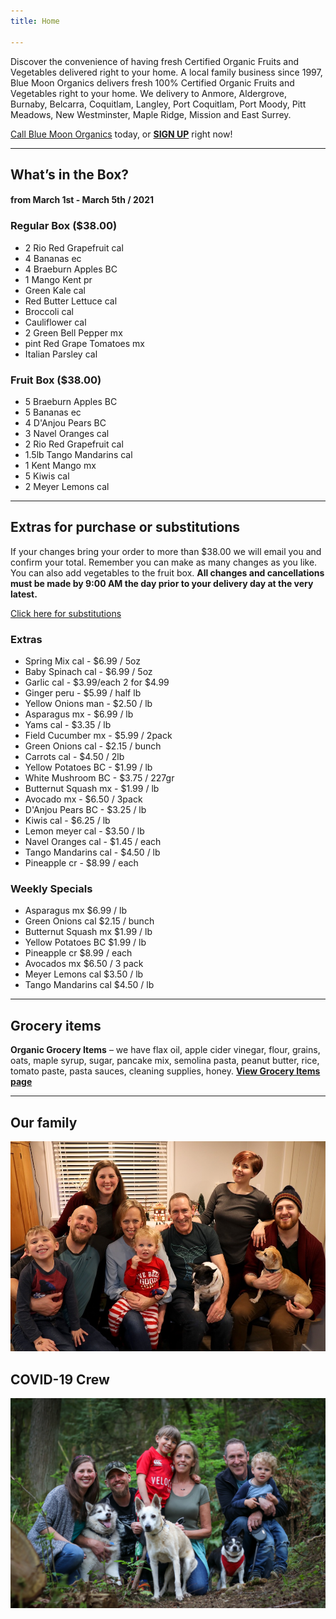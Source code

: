 ```yaml
---
title: Home

---
```

Discover the convenience of having fresh Certified Organic Fruits and Vegetables delivered right to your home. A local family business since 1997, Blue Moon Organics delivers fresh 100% Certified Organic Fruits and Vegetables right to your home. We delivery to Anmore, Aldergrove, Burnaby, Belcarra, Coquitlam, Langley, Port Coquitlam, Port Moody, Pitt Meadows, New Westminster, Maple Ridge, Mission and East Surrey.

[Call Blue Moon Organics](/contact) today, or [**SIGN UP**](/sign-up) right now!

***

## What’s in the Box?

#### **from  March 1st - March 5th / 2021**

### Regular Box ($38.00)

* 2 Rio Red Grapefruit  cal
* 4 Bananas  ec
* 4 Braeburn Apples  BC
* 1 Mango Kent  pr
* Green Kale  cal
* Red Butter Lettuce  cal
* Broccoli  cal
* Cauliflower  cal
* 2 Green Bell Pepper  mx
* pint Red Grape Tomatoes  mx
* Italian Parsley  cal

### Fruit Box ($38.00)

* 5 Braeburn Apples  BC
* 5 Bananas  ec
* 4 D'Anjou Pears  BC
* 3 Navel Oranges  cal
* 2 Rio Red Grapefruit  cal
* 1.5lb Tango Mandarins  cal
* 1 Kent Mango  mx
* 5 Kiwis  cal
* 2 Meyer Lemons  cal

***

## Extras for purchase or substitutions

If your changes bring your order to more than $38.00 we will email you and confirm your total. Remember you can make as many changes as you like. You can also add vegetables to the fruit box. **All changes and cancellations must be made by 9:00 AM the day prior to your delivery day at the very latest.**

[Click here for substitutions](/substitutions "Click here for substitutions")

### Extras

* Spring Mix cal  -  $6.99 / 5oz
* Baby Spinach cal  -  $6.99 / 5oz
* Garlic  cal - $3.99/each 2 for $4.99
* Ginger  peru - $5.99 / half lb
* Yellow Onions man - $2.50 / lb
* Asparagus  mx - $6.99 / lb
* Yams cal - $3.35 / lb
* Field Cucumber  mx -  $5.99 / 2pack
* Green Onions  cal - $2.15 / bunch
* Carrots  cal - $4.50 / 2lb
* Yellow Potatoes  BC - $1.99 / lb
* White Mushroom  BC - $3.75 / 227gr
* Butternut Squash  mx - $1.99 / lb
* Avocado  mx - $6.50 / 3pack
* D'Anjou Pears  BC - $3.25 / lb
* Kiwis  cal - $6.25 / lb
* Lemon meyer  cal -  $3.50 / lb
* Navel Oranges  cal - $1.45 / each
* Tango Mandarins  cal - $4.50 / lb
* Pineapple  cr - $8.99 / each

### Weekly Specials

* Asparagus  mx  $6.99 / lb
* Green Onions cal   $2.15 / bunch
* Butternut Squash mx   $1.99 / lb
* Yellow Potatoes  BC   $1.99 / lb
* Pineapple cr  $8.99 / each
* Avocados  mx   $6.50 / 3 pack
* Meyer Lemons  cal   $3.50 / lb
* Tango Mandarins  cal   $4.50 / lb

***

## Grocery items

**Organic Grocery Items** – we have flax oil, apple cider vinegar, flour, grains, oats, maple syrup, sugar, pancake mix, semolina pasta, peanut butter, rice, tomato paste, pasta sauces, cleaning supplies, honey. [**View Grocery Items page**](/groceries)

***

## Our family

![Our family.](./uploads/IMG_1376-copy.jpg "Our family")

## COVID-19 Crew

![COVID-19 crew.](./uploads/covid.jpg "COVID-19 crew")